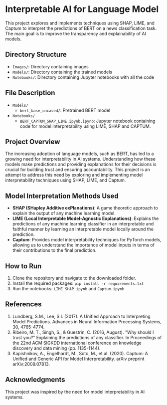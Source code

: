 # Interpretable AI for Language Model

This project explores and implements techniques using SHAP, LIME, and Captum to interpret the predictions of BERT on a news classification task. The main goal is to improve the transparency and explainability of AI models.


## Directory Structure
- `Images/`: Directory containing images
- `Models/`: Directory containing the trained models
- `Notebooks/`: Directory containing Jupyter notebooks with all the code

## File Description
- `Models/`
  - `bert_base_uncased/`: Pretrained BERT model
- `Notebooks/`
  - `BERT_CAPTUM_SHAP_LIME.ipynb.ipynb`: Jupyter notebook containing code for model interpretability using LIME, SHAP and CAPTUM.

## Project Overview
The increasing adoption of language models, such as BERT, has led to a growing need for interpretability in AI systems. Understanding how these models make predictions and providing explanations for their decisions is crucial for building trust and ensuring accountability. This project is an attempt to address this need by exploring and implementing model interpretability techniques using SHAP, LIME, and Captum.

## Model Interpretation Methods Used
- **SHAP (SHapley Additive exPlanations)**: A game theoretic approach to explain the output of any machine learning model.
- **LIME (Local Interpretable Model-Agnostic Explanations)**: Explains the predictions of any machine learning classifier in an interpretable and faithful manner by learning an interpretable model locally around the prediction.
- **Captum**: Provides model interpretability techniques for PyTorch models, allowing us to understand the importance of model inputs in terms of their contributions to the final prediction.

## How to Run
1. Clone the repository and navigate to the downloaded folder.
2. Install the required packages: `pip install -r requirements.txt`
3. Run the notebooks: `LIME_SHAP.ipynb` and `Captum.ipynb`

## References
1. Lundberg, S.M., Lee, S.I. (2017). A Unified Approach to Interpreting Model Predictions. Advances in Neural Information Processing Systems, 30, 4765-4774.
2. Ribeiro, M. T., Singh, S., & Guestrin, C. (2016, August). "Why should I trust you?" Explaining the predictions of any classifier. In Proceedings of the 22nd ACM SIGKDD international conference on knowledge discovery and data mining (pp. 1135-1144).
3. Kapishnikov, A., Engelhardt, M., Soto, M., et al. (2020). Captum: A Unified and Generic API for Model Interpretability. arXiv preprint arXiv:2009.07813.

## Acknowledgments
This project was inspired by the need for model interpretability in AI systems.
